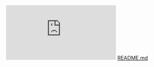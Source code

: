![README](https://github.com/SusAmong/Nitro-Perks/blob/main/README.md)
[README.md](https://github.com/SusAmong/Nitro-Perks/files/7515623/README.md)
